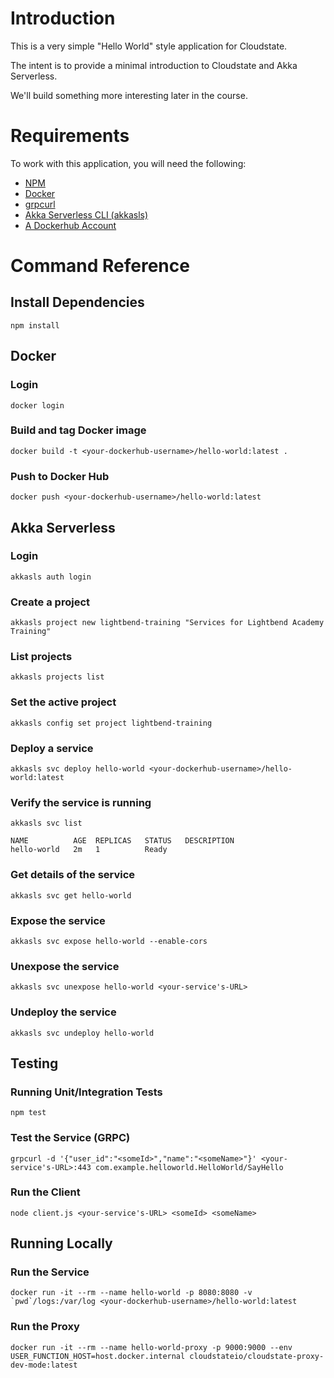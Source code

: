# Introduction

This is a very simple "Hello World" style application for Cloudstate.

The intent is to provide a minimal introduction to Cloudstate and Akka Serverless.

We'll build something more interesting later in the course.

# Requirements

To work with this application, you will need the following:

- [NPM](https://www.npmjs.com/get-npm)
- [Docker](https://docs.docker.com/get-docker/)
- [grpcurl](https://github.com/fullstorydev/grpcurl)
- [Akka Serverless CLI (akkasls)](https://docs.cloudstate.com/getting-started/set-up-development-env.html#_cloudstate_cli)
- [A Dockerhub Account](https://hub.docker.com/)

# Command Reference

## Install Dependencies

```
npm install
```

## Docker

### Login

```
docker login
```

### Build and tag Docker image

```
docker build -t <your-dockerhub-username>/hello-world:latest .
```

### Push to Docker Hub

```
docker push <your-dockerhub-username>/hello-world:latest
```

## Akka Serverless

### Login

```
akkasls auth login
```

### Create a project

```
akkasls project new lightbend-training "Services for Lightbend Academy Training"
```

### List projects

```
akkasls projects list
```

### Set the active project

```
akkasls config set project lightbend-training
```

### Deploy a service

```
akkasls svc deploy hello-world <your-dockerhub-username>/hello-world:latest
```

### Verify the service is running

```
akkasls svc list

NAME          AGE  REPLICAS   STATUS   DESCRIPTION
hello-world   2m   1          Ready
```

### Get details of the service

```
akkasls svc get hello-world
```

### Expose the service

```
akkasls svc expose hello-world --enable-cors
```

### Unexpose the service

```
akkasls svc unexpose hello-world <your-service's-URL>
```

### Undeploy the service

```
akkasls svc undeploy hello-world
```

## Testing

### Running Unit/Integration Tests

```
npm test
```

### Test the Service (GRPC)

```
grpcurl -d '{"user_id":"<someId>","name":"<someName>"}' <your-service's-URL>:443 com.example.helloworld.HelloWorld/SayHello
```

### Run the Client

```
node client.js <your-service's-URL> <someId> <someName>
```

## Running Locally

### Run the Service

```
docker run -it --rm --name hello-world -p 8080:8080 -v `pwd`/logs:/var/log <your-dockerhub-username>/hello-world:latest
```

### Run the Proxy

```
docker run -it --rm --name hello-world-proxy -p 9000:9000 --env USER_FUNCTION_HOST=host.docker.internal cloudstateio/cloudstate-proxy-dev-mode:latest
```